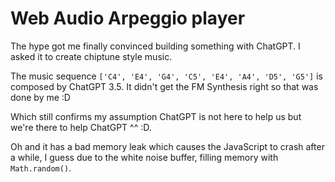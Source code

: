 # Web Audio Arpeggio player

The hype got me finally convinced building something with ChatGPT. I asked it to create chiptune style music.

The music sequence `['C4', 'E4', 'G4', 'C5', 'E4', 'A4', 'D5', 'G5']` is composed by ChatGPT 3.5.
It didn't get the FM Synthesis right so that was done by me :D

Which still confirms my assumption ChatGPT is not here to help us but we're there to help ChatGPT ^^ :D.

Oh and it has a bad memory leak which causes the JavaScript to crash after a while, I guess due to the white noise buffer, filling memory with `Math.random()`.
